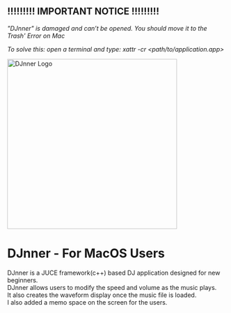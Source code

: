 ## !!!!!!!!! IMPORTANT NOTICE  !!!!!!!!!
<i>"DJnner" is damaged and can’t be opened. You should move it to the Trash' Error on Mac

To solve this: open a terminal and type: xattr -cr <path/to/application.app> </i>

<img width="390" alt="DJnner Logo" src="https://github.com/junseok03/DJnner/assets/151435171/b591c32b-64ae-403c-981e-45ef561860dc">

# DJnner - For MacOS Users

DJnner is a JUCE framework(c++) based DJ application designed for new beginners. <br>
DJnner allows users to modify the speed and volume as the music plays. <br>
It also creates the waveform display once the music file is loaded. <br>
I also added a memo space on the screen for the users.
